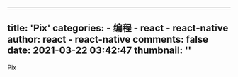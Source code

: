 
---
title: 'Pix'
categories: 
    - 编程
    - react - react-native
author: react - react-native
comments: false
date: 2021-03-22 03:42:47
thumbnail: ''
---

<div>   
Pix  
</div>
            